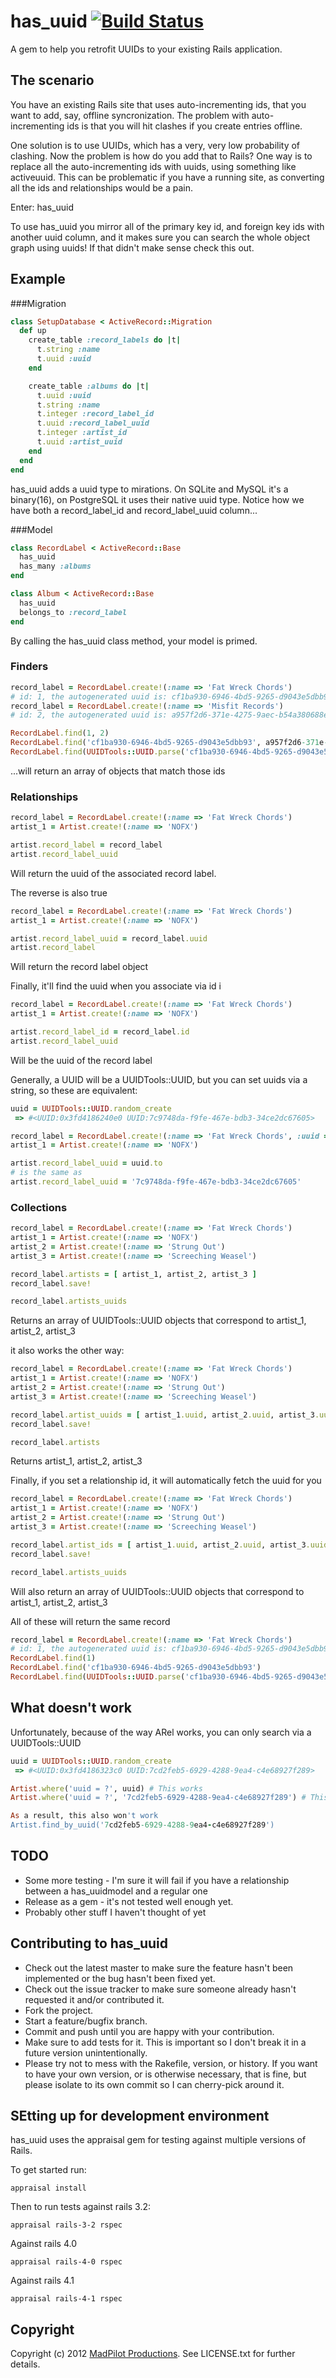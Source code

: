 # has_uuid [![Build Status](https://travis-ci.org/madpilot/has_uuid.svg?branch=master)](https://travis-ci.org/madpilot/has_uuid)

A gem to help you retrofit UUIDs to your existing Rails application.

## The scenario

You have an existing Rails site that uses auto-incrementing ids, that you want to add, say, offline syncronization. The problem with auto-incrementing ids is that you will hit clashes
if you create entries offline.

One solution is to use UUIDs, which has a very, very low probability of clashing. Now the problem is how do you add that to Rails? One way is to replace all the auto-incrementing ids
with uuids, using something like activeuuid. This can be problematic if you have a running site, as converting all the ids and relationships would be a pain.

Enter: has_uuid

To use has_uuid you mirror all of the primary key id, and foreign key ids with another uuid column, and it makes sure you can search the whole object graph using uuids! If that didn't make sense check this out.

## Example

###Migration

```ruby
class SetupDatabase < ActiveRecord::Migration
  def up
    create_table :record_labels do |t|
      t.string :name
      t.uuid :uuid
    end

    create_table :albums do |t|
      t.uuid :uuid
      t.string :name
      t.integer :record_label_id
      t.uuid :record_label_uuid
      t.integer :artist_id
      t.uuid :artist_uuid
    end
  end
end
```

has_uuid adds a uuid type to mirations. On SQLite and MySQL it's a binary(16), on PostgreSQL it uses their native uuid type. Notice how we have both a 
record_label_id and record_label_uuid column...

###Model

```ruby
class RecordLabel < ActiveRecord::Base
  has_uuid
  has_many :albums
end

class Album < ActiveRecord::Base
  has_uuid
  belongs_to :record_label
end
```

By calling the has_uuid class method, your model is primed.

### Finders    

```ruby
record_label = RecordLabel.create!(:name => 'Fat Wreck Chords')
# id: 1, the autogenerated uuid is: cf1ba930-6946-4bd5-9265-d9043e5dbb93
record_label = RecordLabel.create!(:name => 'Misfit Records')
# id: 2, the autogenerated uuid is: a957f2d6-371e-4275-9aec-b54a380688e0

RecordLabel.find(1, 2)
RecordLabel.find('cf1ba930-6946-4bd5-9265-d9043e5dbb93', a957f2d6-371e-4275-9aec-b54a380688e0)
RecordLabel.find(UUIDTools::UUID.parse('cf1ba930-6946-4bd5-9265-d9043e5dbb93'), UUIDTools::UUID.parse('a957f2d6-371e-4275-9aec-b54a380688e0'))
```

...will return an array of objects that match those ids

### Relationships
```ruby    
record_label = RecordLabel.create!(:name => 'Fat Wreck Chords')
artist_1 = Artist.create!(:name => 'NOFX') 

artist.record_label = record_label
artist.record_label_uuid
```

Will return the uuid of the associated record label.

The reverse is also true
```ruby
record_label = RecordLabel.create!(:name => 'Fat Wreck Chords')
artist_1 = Artist.create!(:name => 'NOFX') 

artist.record_label_uuid = record_label.uuid
artist.record_label
```

Will return the record label object

Finally, it'll find the uuid when you associate via id
i
```ruby
record_label = RecordLabel.create!(:name => 'Fat Wreck Chords')
artist_1 = Artist.create!(:name => 'NOFX') 

artist.record_label_id = record_label.id
artist.record_label_uuid
```

Will be the uuid of the record label

Generally, a UUID will be a UUIDTools::UUID, but you can set uuids via a string, so these are equivalent:

```ruby
uuid = UUIDTools::UUID.random_create
 => #<UUID:0x3fd4186240e0 UUID:7c9748da-f9fe-467e-bdb3-34ce2dc67605>

record_label = RecordLabel.create!(:name => 'Fat Wreck Chords', :uuid => uuid)
artist_1 = Artist.create!(:name => 'NOFX') 

artist.record_label_uuid = uuid.to
# is the same as
artist.record_label_uuid = '7c9748da-f9fe-467e-bdb3-34ce2dc67605'
```

### Collections

```ruby
record_label = RecordLabel.create!(:name => 'Fat Wreck Chords')
artist_1 = Artist.create!(:name => 'NOFX') 
artist_2 = Artist.create!(:name => 'Strung Out') 
artist_3 = Artist.create!(:name => 'Screeching Weasel') 

record_label.artists = [ artist_1, artist_2, artist_3 ]
record_label.save!

record_label.artists_uuids
```

Returns an array of UUIDTools::UUID objects that correspond to artist_1, artist_2, artist_3

it also works the other way:

```ruby
record_label = RecordLabel.create!(:name => 'Fat Wreck Chords')
artist_1 = Artist.create!(:name => 'NOFX') 
artist_2 = Artist.create!(:name => 'Strung Out') 
artist_3 = Artist.create!(:name => 'Screeching Weasel') 

record_label.artist_uuids = [ artist_1.uuid, artist_2.uuid, artist_3.uuid ]
record_label.save!

record_label.artists
```

Returns artist_1, artist_2, artist_3

Finally, if you set a relationship id, it will automatically fetch the uuid for you

```ruby
record_label = RecordLabel.create!(:name => 'Fat Wreck Chords')
artist_1 = Artist.create!(:name => 'NOFX') 
artist_2 = Artist.create!(:name => 'Strung Out') 
artist_3 = Artist.create!(:name => 'Screeching Weasel') 

record_label.artist_ids = [ artist_1.uuid, artist_2.uuid, artist_3.uuid ]
record_label.save!

record_label.artists_uuids
```

Will also return an array of UUIDTools::UUID objects that correspond to artist_1, artist_2, artist_3

All of these will return the same record

```ruby
record_label = RecordLabel.create!(:name => 'Fat Wreck Chords')
# id: 1, the autogenerated uuid is: cf1ba930-6946-4bd5-9265-d9043e5dbb93
RecordLabel.find(1)
RecordLabel.find('cf1ba930-6946-4bd5-9265-d9043e5dbb93')
RecordLabel.find(UUIDTools::UUID.parse('cf1ba930-6946-4bd5-9265-d9043e5dbb93'))
```

## What doesn't work

Unfortunately, because of the way ARel works, you can only search via a UUIDTools::UUID

```ruby
uuid = UUIDTools::UUID.random_create
 => #<UUID:0x3fd4186323c0 UUID:7cd2feb5-6929-4288-9ea4-c4e68927f289> 

Artist.where('uuid = ?', uuid) # This works
Artist.where('uuid = ?', '7cd2feb5-6929-4288-9ea4-c4e68927f289') # This won't (except on PostgreSQL)

As a result, this also won't work
Artist.find_by_uuid('7cd2feb5-6929-4288-9ea4-c4e68927f289') 
```

## TODO

* Some more testing - I'm sure it will fail if you have a relationship between a has_uuidmodel and a regular one
* Release as a gem - it's not tested well enough yet.
* Probably other stuff I haven't thought of yet

## Contributing to has_uuid
 
* Check out the latest master to make sure the feature hasn't been implemented or the bug hasn't been fixed yet.
* Check out the issue tracker to make sure someone already hasn't requested it and/or contributed it.
* Fork the project.
* Start a feature/bugfix branch.
* Commit and push until you are happy with your contribution.
* Make sure to add tests for it. This is important so I don't break it in a future version unintentionally.
* Please try not to mess with the Rakefile, version, or history. If you want to have your own version, or is otherwise necessary, that is fine, but please isolate to its own commit so I can cherry-pick around it.

## SEtting up for development environment

has_uuid uses the appraisal gem for testing against multiple versions of Rails.

To get started run:

```appraisal install```

Then to run tests against rails 3.2:

```appraisal rails-3-2 rspec```

Against rails 4.0

```appraisal rails-4-0 rspec```

Against rails 4.1

```appraisal rails-4-1 rspec```

## Copyright

Copyright (c) 2012 [MadPilot Productions](http://www.madpilot.com.au/). See LICENSE.txt for further details.

